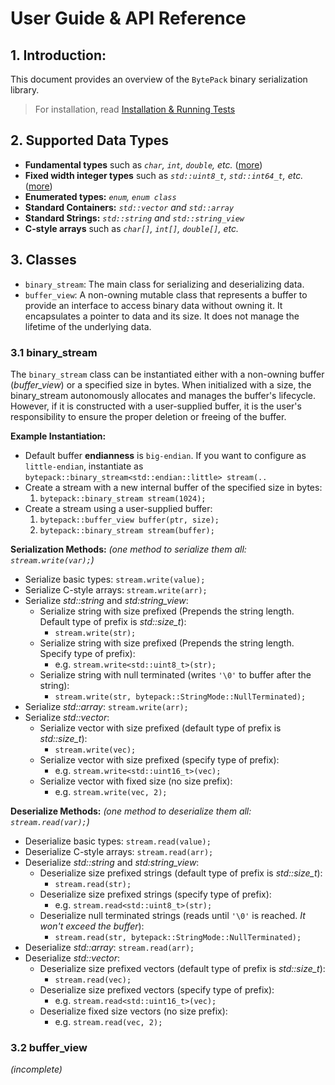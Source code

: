 # User Guide & API Reference
## 1. Introduction:
This document provides an overview of the `BytePack` binary serialization library.
> For installation, read [Installation & Running Tests](installation_and_test.md)

## 2. Supported Data Types
- **Fundamental types** such as _`char`, `int`, `double`, etc._ ([more](https://en.cppreference.com/w/cpp/language/types))
- **Fixed width integer types** such as _`std::uint8_t`, `std::int64_t`, etc._ ([more](https://en.cppreference.com/w/cpp/types/integer))
- **Enumerated types:** _`enum`, `enum class`_
- **Standard Containers:** _`std::vector` and `std::array`_
- **Standard Strings:** _`std::string` and `std::string_view`_
- **C-style arrays** such as _`char[]`, `int[]`, `double[]`, etc._

## 3. Classes
- `binary_stream`: The main class for serializing and deserializing data.
- `buffer_view`: A non-owning mutable class that represents a buffer to provide an interface to access binary data without owning it. It encapsulates a pointer to data and its size. It does not manage the lifetime of the underlying data.

### 3.1 binary_stream
The `binary_stream` class can be instantiated either with a non-owning buffer (_buffer_view_) or a specified size in bytes. When initialized with a size, the binary_stream autonomously allocates and manages the buffer's lifecycle. However, if it is constructed with a user-supplied buffer, it is the user's responsibility to ensure the proper deletion or freeing of the buffer.

**Example Instantiation:**
- Default buffer **endianness** is `big-endian`. If you want to configure as `little-endian`, instantiate as `bytepack::binary_stream<std::endian::little> stream(..`
- Create a stream with a new internal buffer of the specified size in bytes:
  1. `bytepack::binary_stream stream(1024);`
- Create a stream using a user-supplied buffer:
  1. `bytepack::buffer_view buffer(ptr, size);`
  2. `bytepack::binary_stream stream(buffer);`

**Serialization Methods:** _(one method to serialize them all: `stream.write(var);`)_
- Serialize basic types: `stream.write(value);`
- Serialize C-style arrays: `stream.write(arr);`
- Serialize _std::string_ and _std:string_view_:
  - Serialize string with size prefixed (Prepends the string length. Default type of prefix is _std::size_t_): 
    - `stream.write(str);`
  - Serialize string with size prefixed (Prepends the string length. Specify type of prefix): 
    - e.g. `stream.write<std::uint8_t>(str);`
  - Serialize string with null terminated (writes `'\0'` to buffer after the string):
    - `stream.write(str, bytepack::StringMode::NullTerminated);`
- Serialize _std::array_: `stream.write(arr);`
- Serialize _std::vector_:
  - Serialize vector with size prefixed (default type of prefix is _std::size_t_): 
    - `stream.write(vec);`
  - Serialize vector with size prefixed (specify type of prefix): 
    - e.g. `stream.write<std::uint16_t>(vec);`
  - Serialize vector with fixed size (no size prefix): 
    - e.g. `stream.write(vec, 2);`

**Deserialize Methods:** _(one method to deserialize them all: `stream.read(var);`)_
- Deserialize basic types: `stream.read(value);`
- Deserialize C-style arrays: `stream.read(arr);`
- Deserialize _std::string_ and _std:string_view_:
  - Deserialize size prefixed strings (default type of prefix is _std::size_t_): 
    - `stream.read(str);`
  - Deserialize size prefixed strings (specify type of prefix): 
    - e.g. `stream.read<std::uint8_t>(str);`
  - Deserialize null terminated strings (reads until `'\0'` is reached. _It won't exceed the buffer_):
    - `stream.read(str, bytepack::StringMode::NullTerminated);`
- Deserialize _std::array_: `stream.read(arr);`
- Deserialize _std::vector_:
  - Deserialize size prefixed vectors (default type of prefix is _std::size_t_): 
    - `stream.read(vec);`
  - Deserialize size prefixed vectors (specify type of prefix): 
    - e.g. `stream.read<std::uint16_t>(vec);`
  - Deserialize fixed size vectors (no size prefix): 
    - e.g. `stream.read(vec, 2);`

### 3.2 buffer_view
_(incomplete)_